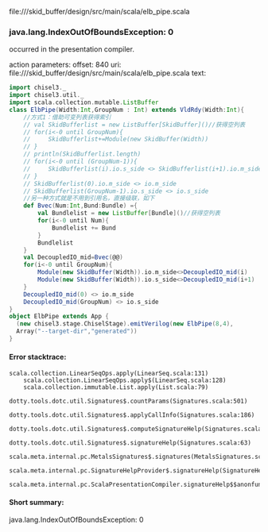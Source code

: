 file://<WORKSPACE>/skid_buffer/design/src/main/scala/elb_pipe.scala
### java.lang.IndexOutOfBoundsException: 0

occurred in the presentation compiler.

action parameters:
offset: 840
uri: file://<WORKSPACE>/skid_buffer/design/src/main/scala/elb_pipe.scala
text:
```scala
import chisel3._
import chisel3.util._
import scala.collection.mutable.ListBuffer
class ElbPipe(Width:Int,GroupNum : Int) extends VldRdy(Width:Int){
    //方式1：借助可变列表获得索引
    // val SkidBufferlist = new ListBuffer[SkidBuffer]()//获得空列表
    // for(i<-0 until GroupNum){
    //     SkidBufferlist+=Module(new SkidBuffer(Width))
    // }
    // println(SkidBufferlist.length)
    // for(i<-0 until (GroupNum-1)){
    //     SkidBufferlist(i).io.s_side <> SkidBufferlist(i+1).io.m_side
    // }
    // SkidBufferlist(0).io.m_side <> io.m_side
    // SkidBufferlist(GroupNum-1).io.s_side <> io.s_side
    //另一种方式就是不用到引用名，直接级联，如下
    def Bvec(Num:Int,Bund:Bundle) ={
        val Bundlelist = new ListBuffer[Bundle]()//获得空列表
        for(i<-0 until Num){
            Bundlelist += Bund
        }
        Bundlelist
    }
    val DecoupledIO_mid=Bvec(@@)
    for(i<-0 until GroupNum){
        Module(new SkidBuffer(Width)).io.m_side<>DecoupledIO_mid(i)
        Module(new SkidBuffer(Width)).io.s_side<>DecoupledIO_mid(i+1)
    }
    DecoupledIO_mid(0) <> io.m_side
    DecoupledIO_mid(GroupNum) <> io.s_side
}
object ElbPipe extends App {
  (new chisel3.stage.ChiselStage).emitVerilog(new ElbPipe(8,4),
  Array("--target-dir","generated"))
}
```



#### Error stacktrace:

```
scala.collection.LinearSeqOps.apply(LinearSeq.scala:131)
	scala.collection.LinearSeqOps.apply$(LinearSeq.scala:128)
	scala.collection.immutable.List.apply(List.scala:79)
	dotty.tools.dotc.util.Signatures$.countParams(Signatures.scala:501)
	dotty.tools.dotc.util.Signatures$.applyCallInfo(Signatures.scala:186)
	dotty.tools.dotc.util.Signatures$.computeSignatureHelp(Signatures.scala:94)
	dotty.tools.dotc.util.Signatures$.signatureHelp(Signatures.scala:63)
	scala.meta.internal.pc.MetalsSignatures$.signatures(MetalsSignatures.scala:17)
	scala.meta.internal.pc.SignatureHelpProvider$.signatureHelp(SignatureHelpProvider.scala:51)
	scala.meta.internal.pc.ScalaPresentationCompiler.signatureHelp$$anonfun$1(ScalaPresentationCompiler.scala:388)
```
#### Short summary: 

java.lang.IndexOutOfBoundsException: 0